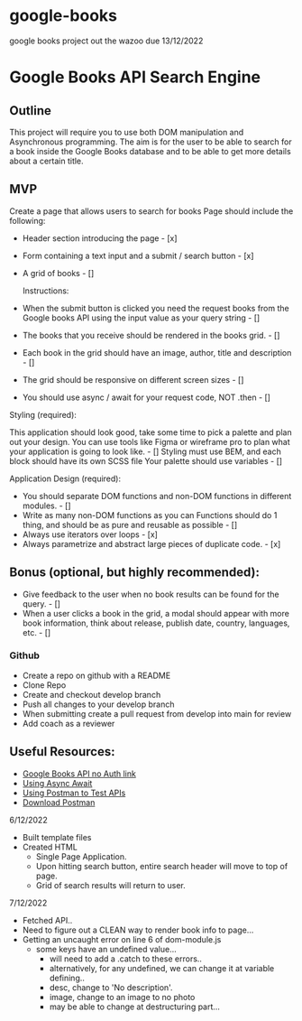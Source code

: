 # google-books
google books project out the wazoo due 13/12/2022

# Google Books API Search Engine

## Outline

This project will require you to use both DOM manipulation and Asynchronous programming.
The aim is for the user to be able to search for a book inside the Google Books database and to be able to get more details about a certain title.

## MVP

Create a page that allows users to search for books
Page should include the following:

-   Header section introducing the page - [x]
-   Form containing a text input and a submit / search button - [x]

-   A grid of books - []

    Instructions:

-   When the submit button is clicked you need the request books from the Google books API using the input value as your query string - []
-   The books that you receive should be rendered in the books grid. - []
-   Each book in the grid should have an image, author, title and description - []
-   The grid should be responsive on different screen sizes - []
-   You should use async / await for your request code, NOT .then - []

Styling (required):

This application should look good, take some time to pick a palette and plan out your design. You can use tools like Figma or wireframe pro to plan what your application is going to look like. - []
Styling must use BEM, and each block should have its own SCSS file Your palette should use variables - []

Application Design (required):

-   You should separate DOM functions and non-DOM functions in different modules. - []
-   Write as many non-DOM functions as you can Functions should do 1 thing, and should be as pure and reusable as possible - []
-   Always use iterators over loops - [x]
-   Always parametrize and abstract large pieces of duplicate code. - [x]

## Bonus (optional, but highly recommended):

-   Give feedback to the user when no book results can be found for the query. - []
-   When a user clicks a book in the grid, a modal should appear with more book information, think about release, publish date, country, languages, etc. - []

### Github

-   Create a repo on github with a README
-   Clone Repo
-   Create and checkout develop branch
-   Push all changes to your develop branch
-   When submitting create a pull request from develop into main for review
-   Add coach as a reviewer

## Useful Resources:

-   [Google Books API no Auth link](https://developers.google.com/books/docs/v1/using#WorkingVolumes)
-   [Using Async Await](https://dmitripavlutin.com/javascript-fetch-async-await/)
-   [Using Postman to Test APIs](https://www.blazemeter.com/blog/how-use-postman-test-apis)
-   [Download Postman](https://www.postman.com/downloads/)


6/12/2022
- Built template files
- Created HTML
    - Single Page Application.
    - Upon hitting search button, entire search header will move to top of page.
    - Grid of search results will return to user.

7/12/2022
- Fetched API..
- Need to figure out a CLEAN way to render book info to page...
- Getting an uncaught error on line 6 of dom-module.js
    - some keys have an undefined value...
        - will need to add a .catch to these errors..
        - alternatively, for any undefined, we can change it at variable defining..
        -  desc, change to 'No description'.
        - image, change to an image to no photo
        - may be able to change at destructuring part...